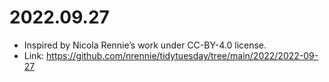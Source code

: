# 2022.09.27

-  Inspired by Nicola Rennie’s work under CC-BY-4.0 license.
-  Link: https://github.com/nrennie/tidytuesday/tree/main/2022/2022-09-27 
